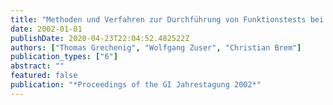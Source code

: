 ```yaml
---
title: "Methoden und Verfahren zur Durchführung von Funktionstests bei Objektorientierter Software"
date: 2002-01-01
publishDate: 2020-04-23T22:04:52.482522Z
authors: ["Thomas Grechenig", "Wolfgang Zuser", "Christian Brem"]
publication_types: ["6"]
abstract: ""
featured: false
publication: "*Proceedings of the GI Jahrestagung 2002*"
---
```


